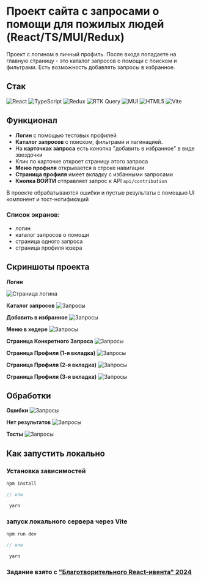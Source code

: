 # Проект сайта с запросами о помощи для пожилых людей (React/TS/MUI/Redux)

Проект с логином в личный профиль. После входа попадаете на главную страницу - это каталог запросов о помощи с поиском и фильтрами. Есть возможность добавлять запросы в избранное. 

## Cтак

![React](https://img.shields.io/badge/react-%2320232a.svg?style=for-the-badge&logo=react&logoColor=%2361DAFB)
![TypeScript](https://img.shields.io/badge/TypeScript-007ACC?style=for-the-badge&logo=typescript&logoColor=white)
![Redux](https://img.shields.io/badge/Redux-593D88?style=for-the-badge&logo=redux&logoColor=white)
![RTK Query](https://img.shields.io/badge/RTK%20Query-9925ec?style=for-the-badge&logo=redux)
![MUI](https://img.shields.io/badge/Material%20UI-007FFF?style=for-the-badge&logo=mui&logoColor=white)
![HTML5](https://img.shields.io/badge/html5-%23E34F26.svg?style=for-the-badge&logo=html5&logoColor=white)
![Vite](https://img.shields.io/badge/vite-%23646CFF.svg?style=for-the-badge&logo=vite&logoColor=white)

## Функционал

- **Логин** с помощью тестовых профилей
- **Каталог запросов** с поиском, фильтрами и пагинацией.
- На **карточках запроса** есть конопка "добавить в избранное" в виде звездочки
- Клик по карточке откроет страницу этого запроса
- **Меню профиля** открывается в строке навигации
- **Страница профиля** имеет вкладку с избанными запросами
- **Кнопка ВОЙТИ** отправляет запрос к API `api/contribution`

В проекте обрабатываются ошибки и пустые результаты с помощью UI компонент и тост-нотификаций

### Список экранов:

- логин
- каталог запросов о помощи
- страница одного запроса
- страница профиля юзера

## Скриншоты проекта

**Логин**

<img alt='Страница логина' src='./src/assets/forReadme/1-Login.png'>

**Каталог запросов**
<img alt='Запросы' src='./src/assets/forReadme/2-Requests-Catalog.png'>

**Добавить в избранное**
<img alt='Запросы' src='./src/assets/forReadme/2.2-Add-Favourote.png'>

**Меню в хедере**
<img alt='Запросы' src='./src/assets/forReadme/3.3-Menu.png'>

**Страница Конкретного Запроса**
<img alt='Запросы' src='./src/assets/forReadme/3-Request-Page.png'>

**Страница Профиля (1-я вкладка)**
<img alt='Запросы' src='./src/assets/forReadme/4-Profile-tab-1.png'>

**Страница Профиля (2-я вкладка)**
<img alt='Запросы' src='./src/assets/forReadme/4-Profile-tab-2.png'>

**Страница Профиля (3-я вкладка)**
<img alt='Запросы' src='./src/assets/forReadme/4-Profile-tab-3.png'>

## Обработки

**Ошибки**
<img alt='Запросы' src='./src/assets/forReadme/Catalog-Error.png'>

**Нет результатов**
<img alt='Запросы' src='./src/assets/forReadme/Catalog-no-results.png'>

**Тосты**
<img alt='Запросы' src='./src/assets/forReadme/toast-notifications.png'>


## Как запустить локально

### Установка зависимостей

```js
npm install

// или

 yarn
```

### запуск локального сервера через Vite

```js
npm run dev

// или

 yarn
```

### Задание взято с ["Благотворительного React-ивента" 2024](https://github.com/nat-davydova/charity_event_back_oct2024/tree/main?tab=readme-ov-file)
